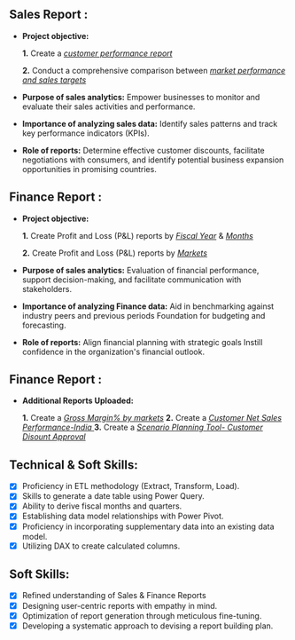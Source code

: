 ## Sales Report :


- **Project objective:** 

    **1.** Create a _[customer performance report](https://github.com/ravitamakuwala/Excel-Sales-Analytics/blob/main/Customer%20Performance%20Report.pdf)_ 

    **2.** Conduct a comprehensive comparison between _[market performance and sales targets](https://github.com/ravitamakuwala/Excel-Sales-Analytics/blob/main/Market%20Performance%20Vs%20Target%20Report_p.pdf)_

- **Purpose of sales analytics:** Empower businesses to monitor and evaluate their sales activities and performance.

- **Importance of analyzing sales data:** Identify sales patterns and track key performance indicators (KPIs).

- **Role of reports:** Determine effective customer discounts, facilitate negotiations with consumers, and identify potential business expansion opportunities in promising countries.


## Finance Report :

- **Project objective:** 

    **1.** Create Profit and Loss (P&L) reports by _[Fiscal Year](https://github.com/ravitamakuwala/Excel-Sales-Analytics/blob/main/P%26L%20Statement%20by%20Fiscal%20Year.pdf)_ & _[Months](https://github.com/ravitamakuwala/Excel-Sales-Analytics/blob/main/P%26L%20Statement%20by%20Months.pdf)_ 

   **2.** Create Profit and Loss (P&L) reports by _[Markets](https://github.com/ravitamakuwala/Excel-Sales-Analytics/blob/main/P%26L%20Statement%20by%20Markets_p.pdf)_

- **Purpose of sales analytics:** Evaluation of financial performance, support decision-making, and facilitate communication with stakeholders.

- **Importance of analyzing Finance data:** Aid in benchmarking against industry peers and previous periods Foundation for budgeting and forecasting.

- **Role of reports:** Align financial planning with strategic goals Instill confidence in the organization's financial outlook.

## Finance Report :

- **Additional Reports Uploaded:** 

    **1.** Create a _[Gross Margin% by markets](https://github.com/ravitamakuwala/Excel-Sales-Analytics/blob/main/GM%25%20by%20Quarters%20(sub_zone)_p.pdf)_ 
    **2.** Create a _[Customer Net Sales Performance-India ](https://github.com/ravitamakuwala/Excel-Sales-Analytics/blob/main/India_Customer%20Net%20Sales_p.pdf)_ 
    **3.** Create a _[Scenario Planning Tool- Customer Disount Approval](https://github.com/ravitamakuwala/Excel-Sales-Analytics/blob/main/Scenario%20Planning%20Tool_Customer%20Discount%20Approval_p.pdf)_ 


## Technical & Soft Skills:
- [x]	Proficiency in ETL methodology (Extract, Transform, Load).
- [x]	Skills to generate a date table using Power Query.
- [x]	Ability to derive fiscal months and quarters.
- [x]	Establishing data model relationships with Power Pivot.
- [x]	Proficiency in incorporating supplementary data into an existing data model.
- [x]	Utilizing DAX to create calculated columns.

## Soft Skills:
- [x]	Refined understanding of Sales & Finance Reports
- [x]	Designing user-centric reports with empathy in mind.
- [x]	Optimization of report generation through meticulous fine-tuning.
- [x]	Developing a systematic approach to devising a report building plan.
